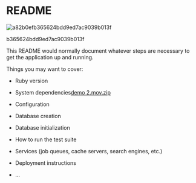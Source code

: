 # README

![a82b0efb365624bdd9ed7ac9039b013f](https://github.com/3rarara/bookers_ouyou/assets/161809435/0823e7a2-51af-43c4-b3d5-ae7dc3d6e604)



b365624bdd9ed7ac9039b013f



This README would normally document whatever steps are necessary to get the
application up and running.

Things you may want to cover:

* Ruby version

* System dependencies[demo 2.mov.zip](https://github.com/user-attachments/files/15984632/demo.2.mov.zip)


* Configuration

* Database creation

* Database initialization

* How to run the test suite

* Services (job queues, cache servers, search engines, etc.)

* Deployment instructions

* ...
